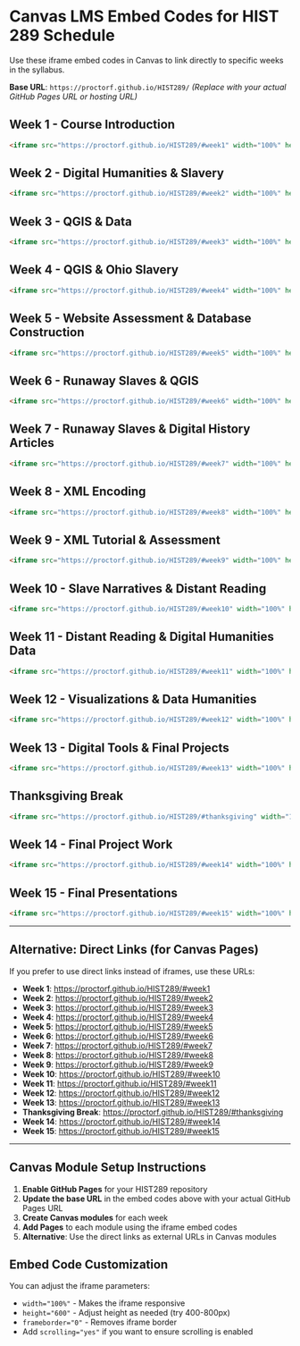 # Canvas LMS Embed Codes for HIST 289 Schedule

Use these iframe embed codes in Canvas to link directly to specific weeks in the syllabus.

**Base URL**: `https://proctorf.github.io/HIST289/`
*(Replace with your actual GitHub Pages URL or hosting URL)*

## Week 1 - Course Introduction
```html
<iframe src="https://proctorf.github.io/HIST289/#week1" width="100%" height="600" frameborder="0"></iframe>
```

## Week 2 - Digital Humanities & Slavery
```html
<iframe src="https://proctorf.github.io/HIST289/#week2" width="100%" height="600" frameborder="0"></iframe>
```

## Week 3 - QGIS & Data
```html
<iframe src="https://proctorf.github.io/HIST289/#week3" width="100%" height="600" frameborder="0"></iframe>
```

## Week 4 - QGIS & Ohio Slavery
```html
<iframe src="https://proctorf.github.io/HIST289/#week4" width="100%" height="600" frameborder="0"></iframe>
```

## Week 5 - Website Assessment & Database Construction
```html
<iframe src="https://proctorf.github.io/HIST289/#week5" width="100%" height="600" frameborder="0"></iframe>
```

## Week 6 - Runaway Slaves & QGIS
```html
<iframe src="https://proctorf.github.io/HIST289/#week6" width="100%" height="600" frameborder="0"></iframe>
```

## Week 7 - Runaway Slaves & Digital History Articles
```html
<iframe src="https://proctorf.github.io/HIST289/#week7" width="100%" height="600" frameborder="0"></iframe>
```

## Week 8 - XML Encoding
```html
<iframe src="https://proctorf.github.io/HIST289/#week8" width="100%" height="600" frameborder="0"></iframe>
```

## Week 9 - XML Tutorial & Assessment
```html
<iframe src="https://proctorf.github.io/HIST289/#week9" width="100%" height="600" frameborder="0"></iframe>
```

## Week 10 - Slave Narratives & Distant Reading
```html
<iframe src="https://proctorf.github.io/HIST289/#week10" width="100%" height="600" frameborder="0"></iframe>
```

## Week 11 - Distant Reading & Digital Humanities Data
```html
<iframe src="https://proctorf.github.io/HIST289/#week11" width="100%" height="600" frameborder="0"></iframe>
```

## Week 12 - Visualizations & Data Humanities
```html
<iframe src="https://proctorf.github.io/HIST289/#week12" width="100%" height="600" frameborder="0"></iframe>
```

## Week 13 - Digital Tools & Final Projects
```html
<iframe src="https://proctorf.github.io/HIST289/#week13" width="100%" height="600" frameborder="0"></iframe>
```

## Thanksgiving Break
```html
<iframe src="https://proctorf.github.io/HIST289/#thanksgiving" width="100%" height="600" frameborder="0"></iframe>
```

## Week 14 - Final Project Work
```html
<iframe src="https://proctorf.github.io/HIST289/#week14" width="100%" height="600" frameborder="0"></iframe>
```

## Week 15 - Final Presentations
```html
<iframe src="https://proctorf.github.io/HIST289/#week15" width="100%" height="600" frameborder="0"></iframe>
```

---

## Alternative: Direct Links (for Canvas Pages)

If you prefer to use direct links instead of iframes, use these URLs:

- **Week 1**: https://proctorf.github.io/HIST289/#week1
- **Week 2**: https://proctorf.github.io/HIST289/#week2
- **Week 3**: https://proctorf.github.io/HIST289/#week3
- **Week 4**: https://proctorf.github.io/HIST289/#week4
- **Week 5**: https://proctorf.github.io/HIST289/#week5
- **Week 6**: https://proctorf.github.io/HIST289/#week6
- **Week 7**: https://proctorf.github.io/HIST289/#week7
- **Week 8**: https://proctorf.github.io/HIST289/#week8
- **Week 9**: https://proctorf.github.io/HIST289/#week9
- **Week 10**: https://proctorf.github.io/HIST289/#week10
- **Week 11**: https://proctorf.github.io/HIST289/#week11
- **Week 12**: https://proctorf.github.io/HIST289/#week12
- **Week 13**: https://proctorf.github.io/HIST289/#week13
- **Thanksgiving Break**: https://proctorf.github.io/HIST289/#thanksgiving
- **Week 14**: https://proctorf.github.io/HIST289/#week14
- **Week 15**: https://proctorf.github.io/HIST289/#week15

---

## Canvas Module Setup Instructions

1. **Enable GitHub Pages** for your HIST289 repository
2. **Update the base URL** in the embed codes above with your actual GitHub Pages URL
3. **Create Canvas modules** for each week
4. **Add Pages** to each module using the iframe embed codes
5. **Alternative**: Use the direct links as external URLs in Canvas modules

## Embed Code Customization

You can adjust the iframe parameters:
- `width="100%"` - Makes the iframe responsive
- `height="600"` - Adjust height as needed (try 400-800px)
- `frameborder="0"` - Removes iframe border
- Add `scrolling="yes"` if you want to ensure scrolling is enabled
